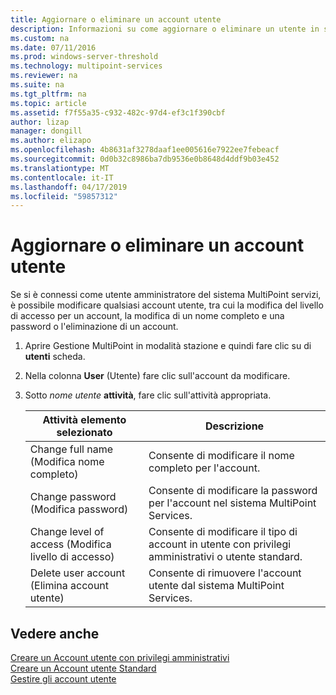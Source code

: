 ```yaml
---
title: Aggiornare o eliminare un account utente
description: Informazioni su come aggiornare o eliminare un utente in servizi MultiPoint
ms.custom: na
ms.date: 07/11/2016
ms.prod: windows-server-threshold
ms.technology: multipoint-services
ms.reviewer: na
ms.suite: na
ms.tgt_pltfrm: na
ms.topic: article
ms.assetid: f7f55a35-c932-482c-97d4-ef3c1f390cbf
author: lizap
manager: dongill
ms.author: elizapo
ms.openlocfilehash: 4b8631af3278daaf1ee005616e7922ee7febeacf
ms.sourcegitcommit: 0d0b32c8986ba7db9536e0b8648d4ddf9b03e452
ms.translationtype: MT
ms.contentlocale: it-IT
ms.lasthandoff: 04/17/2019
ms.locfileid: "59857312"
---
```

# <a name="update-or-delete-a-user-account"></a>Aggiornare o eliminare un account utente
Se si è connessi come utente amministratore del sistema MultiPoint servizi, è possibile modificare qualsiasi account utente, tra cui la modifica del livello di accesso per un account, la modifica di un nome completo e una password o l'eliminazione di un account.  
  
1.  Aprire Gestione MultiPoint in modalità stazione e quindi fare clic su di **utenti** scheda.  
  
2.  Nella colonna **User** (Utente) fare clic sull'account da modificare.  
  
3.  Sotto *nome utente* **attività**, fare clic sull'attività appropriata.  
  
    |Attività elemento selezionato|Descrizione|  
    |----------------------|---------------|  
    |Change full name (Modifica nome completo)|Consente di modificare il nome completo per l'account.|  
    |Change password (Modifica password)|Consente di modificare la password per l'account nel sistema MultiPoint Services.|  
    |Change level of access (Modifica livello di accesso)|Consente di modificare il tipo di account in utente con privilegi amministrativi o utente standard.|  
    |Delete user account (Elimina account utente)|Consente di rimuovere l'account utente dal sistema MultiPoint Services.|  
  
## <a name="see-also"></a>Vedere anche  
[Creare un Account utente con privilegi amministrativi](Create-an-Administrative-User-Account.md)  
[Creare un Account utente Standard](Create-a-Standard-User-Account.md)  
[Gestire gli account utente](Manage-User-Accounts.md)